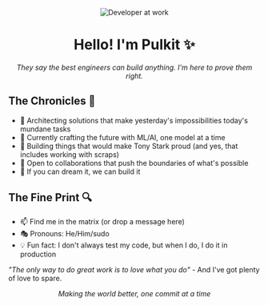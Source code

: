 <div align="center">
  
![Developer at work](https://media.giphy.com/media/13HgwGsXF0aiGY/giphy.gif)

# Hello! I'm Pulkit ✨

*They say the best engineers can build anything. I'm here to prove them right.*

</div>

## The Chronicles 📖
- 🎯 Architecting solutions that make yesterday's impossibilities today's mundane tasks
- 🔮 Currently crafting the future with ML/AI, one model at a time
- 🚀 Building things that would make Tony Stark proud (and yes, that includes working with scraps)
- 🤝 Open to collaborations that push the boundaries of what's possible
- 💭 If you can dream it, we can build it

## The Fine Print 🔍
- 📫 Find me in the matrix (or drop a message here)
- 🎭 Pronouns: He/Him/sudo
- 💡 Fun fact: I don't always test my code, but when I do, I do it in production

*"The only way to do great work is to love what you do"* - And I've got plenty of love to spare.

<div align="center">

*Making the world better, one commit at a time*

</div>
